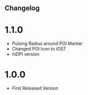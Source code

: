Changelog
---------

# 1.1.0

* Pulsing Radius around POI Marker
* Changed POI Icon to iOS7
* hiDPI version

# 1.0.0

* First Released Version